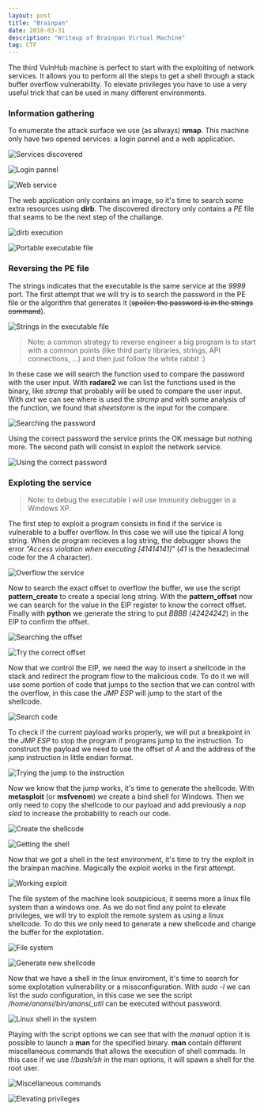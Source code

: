 ```yaml
---
layout: post
title: "Brainpan"
date: 2018-03-31 
description: "Writeup of Brainpan Virtual Machine"
tag: CTF
---   
```


The third VulnHub machine is perfect to start with the exploiting of network services. It allows you to perform all the steps to get a shell through a stack buffer overflow vulnerability. To elevate privileges you have to use a very useful trick that can be used in many different environments.

### Information gathering

To enumerate the attack surface we use (as allways) **nmap**. This machine only have two opened services: a login pannel and a web application.

![](/30sec/images/posts/Brainpan/img1.png "Services discovered")

![](/30sec/images/posts/Brainpan/img2.png "Login pannel ")

![](/30sec/images/posts/Brainpan/img3.png "Web service")

The web application only contains an image, so it's time to search some extra resources using **dirb**. The discovered directory only contains a *PE* file that seams to be the next step of the challange.

![](/30sec/images/posts/Brainpan/img4.png "dirb execution")

![](/30sec/images/posts/Brainpan/img5.png "Portable executable file")

### Reversing the PE file 

The strings indicates that the executable is the same service at the *9999* port. The first attempt that we will try is to search the password in the PE file or the algorithm that generates it (~~spoiler: the password is in the strings command~~).

![](/30sec/images/posts/Brainpan/img6.png "Strings in the executable file")

>Note: a common strategy to reverse engineer a big program is to start with a common points (like third party libraries, strings, API connections, ...) and then just follow the white rabbit :)

In these case we will search the function used to compare the password with the user input. With **radare2** we can list the functions used in the binary, like *strcmp* that probably will be used to compare the user input.
With *axt* we can see where is used the *strcmp* and with some analysis of the function, we found that *sheetstorm* is the input for the compare.

![](/30sec/images/posts/Brainpan/img7.png "Searching the password")

Using the correct password the service prints the OK message but nothing more. The second path will consist in exploit the network service. 

![](/30sec/images/posts/Brainpan/img8.png "Using the correct password")

### Exploting the service

>Note: to debug the executable I will use Immunity debugger in a Windows XP.

The first step to exploit a program consists in find if the service is vulnerable to a buffer overflow. In this case we will use the tipical *A* long string. When de program recieves a log string, the debugger shows the error *"Access violation when executing [41414141]"* (*41* is the hexadecimal code for the *A* character).

![](/30sec/images/posts/Brainpan/img9.png "Overflow the service")

Now to search the exact offset to overflow the buffer, we use the script **pattern\_create** to create a special long string. With the **pattern\_offset** now we can search for the value in the EIP register to know the correct offset. Finally with **python** we generate the string to put *BBBB* (*42424242*) in the EIP to confirm the offset.

![](/30sec/images/posts/Brainpan/img10.png "Searching the offset")

![](/30sec/images/posts/Brainpan/img11.png "Try the correct offset")

Now that we control the EIP, we need the way to insert a shellcode in the stack and redirect the program flow to the malicious code. To do it we will use some portion of code that jumps to the section that we can control with the overflow, in this case the *JMP ESP* will jump to the start of the shellcode.

![](/30sec/images/posts/Brainpan/img12.png "Search code")

To check if the current payload works properly, we will put a breakpoint in the *JMP ESP* to stop the program if programs jump to the instruction. To construct the payload we need to use the offset of *A* and the address of the jump instruction in little endian format.

![](/30sec/images/posts/Brainpan/img13.png "Trying the jump to the instruction")

Now we know that the jump works, it's time to generate the shellcode. With **metasploit** (or **msfvenom**) we create a bind shell for Windows. Then we only need to copy the shellcode to our payload and add previously a *nop sled* to increase the probability to reach our code.

![](/30sec/images/posts/Brainpan/img14.png "Create the shellcode")

![](/30sec/images/posts/Brainpan/img15.png "Getting the shell")

Now that we got a shell in the test environment, it's time to try the exploit in the brainpan machine. Magically the exploit works in the first attempt.

![](/30sec/images/posts/Brainpan/img16.png "Working exploit")

The file system of the machine look souspicious, it seems more a linux file system than a windows one. As we do not find any point to elevate privileges, we will try to exploit the remote system as using a linux shellcode. To do this we only need to generate a new shellcode and change the buffer for the explotation.

![](/30sec/images/posts/Brainpan/img17.png "File system")

![](/30sec/images/posts/Brainpan/img18.png "Generate new shellcode")

Now that we have a shell in the linux enviroment, it's time to search for some explotation vulnerability or a missconfiguration. With *sudo -l* we can list the *sudo* configuration, in this case we see the script */home/anansi/bin/anansi_util* can be executed without password.

![](/30sec/images/posts/Brainpan/img19.png "Linux shell in the system")

Playing with the script options we can see that with the *manual* option it is possible to launch a **man** for the specified binary. **man** contain different miscellaneous commands that allows the execution of shell commads. In this case if we use *!/bash/sh* in the man options, it will spawn a shell for the root user.

![](/30sec/images/posts/Brainpan/img20.png "Miscellaneous commands")

![](/30sec/images/posts/Brainpan/img21.png "Elevating privileges")
